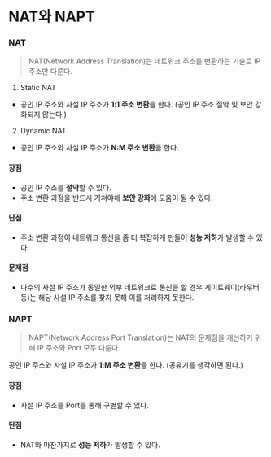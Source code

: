 # NAT와 NAPT

### NAT

> NAT(Network Address Translation)는 네트워크 주소를 변환하는 기술로 IP 주소만 다룬다.

1. Static NAT
  - 공인 IP 주소와 사설 IP 주소가 **1:1 주소 변환**을 한다. (공인 IP 주소 절약 및 보안 강화되지 않는다.)
2. Dynamic NAT
  - 공인 IP 주소와 사설 IP 주소가 **N:M 주소 변환**을 한다.

#### 장점

- 공인 IP 주소를 **절약**할 수 있다.
- 주소 변환 과정을 반드시 거쳐야해 **보안 강화**에 도움이 될 수 있다.

#### 단점

- 주소 변환 과정이 네트워크 통신을 좀 더 복잡하게 만들어 **성능 저하**가 발생할 수 있다.

#### 문제점

- 다수의 사설 IP 주소가 동일한 외부 네트워크로 통신을 할 경우 게이트웨이(라우터 등)는 해당 사설 IP 주소를 찾지 못해 이를 처리하지 못한다.

### NAPT

> NAPT(Network Address Port Translation)는 NAT의 문제점을 개선하기 위해 IP 주소와 Port 모두 다룬다.

공인 IP 주소와 사설 IP 주소가 **1:M 주소 변환**을 한다. (공유기를 생각하면 된다.)

#### 장점

- 사설 IP 주소를 Port를 통해 구별할 수 있다.

#### 단점

- NAT와 마찬가지로 **성능 저하**가 발생할 수 있다.
